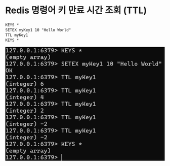# Redis 명령어 키 만료 시간 조회 (TTL)

```
KEYS *
SETEX myKey1 10 "Hello World"
TTL myKey1
KEYS *
```

![alt text](20250206_145829.png)